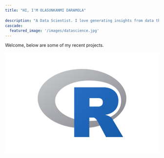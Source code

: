 ```yaml
---
title: "HI, I'M OLASUNKANMI DARAMOLA"

description: "A Data Scientist. I love generating insights from data through data analysis and visualization. With a background in statistics, i understand how to use machine learning algorithms and statistical models to find hidden patterns in data"
cascade:
  featured_image: '/images/datascience.jpg'
---
```

Welcome, below are some of my recent projects.

<img src='/images/R_-Logo.png'/>
